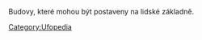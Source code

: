 Budovy, které mohou být postaveny na lidské základně.

[Category:Ufopedia](Category:Ufopedia "wikilink")